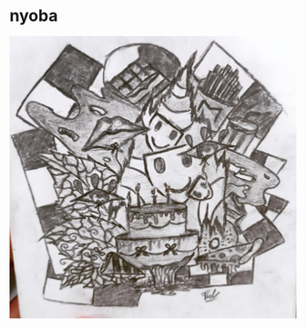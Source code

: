# nyoba
![alt text](https://github.com/setanjadijadian/nyoba/blob/main/WhatsApp%20Image%202022-01-19%20at%2019.39.07.jpeg)
